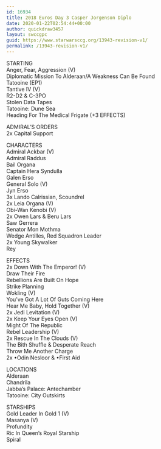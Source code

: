 ```yaml
---
id: 16934
title: 2018 Euros Day 3 Casper Jorgenson Diplo
date: 2020-01-22T02:54:44+00:00
author: quickdraw3457
layout: swccgpc
guid: https://www.starwarsccg.org/13943-revision-v1/
permalink: /13943-revision-v1/
---
```

STARTING  
Anger, Fear, Aggression (V)  
Diplomatic Mission To Alderaan/A Weakness Can Be Found  
Tatooine (EP1)  
Tantive IV (V)  
R2-D2 & C-3PO  
Stolen Data Tapes  
Tatooine: Dune Sea  
Heading For The Medical Frigate (+3 EFFECTS)

ADMIRAL’S ORDERS  
2x Capital Support

CHARACTERS  
Admiral Ackbar (V)  
Admiral Raddus  
Bail Organa  
Captain Hera Syndulla  
Galen Erso  
General Solo (V)  
Jyn Erso  
3x Lando Calrissian, Scoundrel  
2x Leia Organa (V)  
Obi-Wan Kenobi (V)  
2x Owen Lars & Beru Lars  
Saw Gerrera  
Senator Mon Mothma  
Wedge Antilles, Red Squadron Leader  
2x Young Skywalker  
Rey

EFFECTS  
2x Down With The Emperor! (V)  
Draw Their Fire  
Rebellions Are Built On Hope  
Strike Planning  
Wokling (V)  
You&#8217;ve Got A Lot Of Guts Coming Here  
Hear Me Baby, Hold Together (V)  
2x Jedi Levitation (V)  
2x Keep Your Eyes Open (V)  
Might Of The Republic  
Rebel Leadership (V)  
2x Rescue In The Clouds (V)  
The Bith Shuffle & Desperate Reach  
Throw Me Another Charge  
2x •Odin Nesloor & •First Aid&nbsp;

LOCATIONS  
Alderaan  
Chandrila  
Jabba&#8217;s Palace: Antechamber  
Tatooine: City Outskirts

STARSHIPS  
Gold Leader In Gold 1 (V)  
Masanya (V)  
Profundity  
Ric In Queen&#8217;s Royal Starship  
Spiral